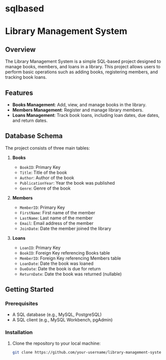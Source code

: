 # sqlbased
# Library Management System

## Overview

The Library Management System is a simple SQL-based project designed to manage books, members, and loans in a library. This project allows users to perform basic operations such as adding books, registering members, and tracking book loans.

## Features

- **Books Management**: Add, view, and manage books in the library.
- **Members Management**: Register and manage library members.
- **Loans Management**: Track book loans, including loan dates, due dates, and return dates.

## Database Schema

The project consists of three main tables:

1. **Books**
   - `BookID`: Primary Key
   - `Title`: Title of the book
   - `Author`: Author of the book
   - `PublicationYear`: Year the book was published
   - `Genre`: Genre of the book

2. **Members**
   - `MemberID`: Primary Key
   - `FirstName`: First name of the member
   - `LastName`: Last name of the member
   - `Email`: Email address of the member
   - `JoinDate`: Date the member joined the library

3. **Loans**
   - `LoanID`: Primary Key
   - `BookID`: Foreign Key referencing Books table
   - `MemberID`: Foreign Key referencing Members table
   - `LoanDate`: Date the book was loaned
   - `DueDate`: Date the book is due for return
   - `ReturnDate`: Date the book was returned (nullable)

## Getting Started

### Prerequisites

- A SQL database (e.g., MySQL, PostgreSQL)
- A SQL client (e.g., MySQL Workbench, pgAdmin)

### Installation

1. Clone the repository to your local machine:

   ```bash
   git clone https://github.com/your-username/library-management-system.git
